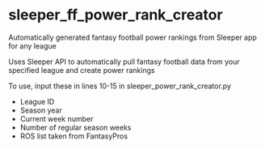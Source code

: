 # sleeper_ff_power_rank_creator
Automatically generated fantasy football power rankings from Sleeper app for any league

Uses Sleeper API to automatically pull fantasy football data from your specified league and create power rankings

To use, input these in lines 10-15 in sleeper_power_rank_creator.py
- League ID
- Season year
- Current week number
- Number of regular season weeks
- ROS list taken from FantasyPros
